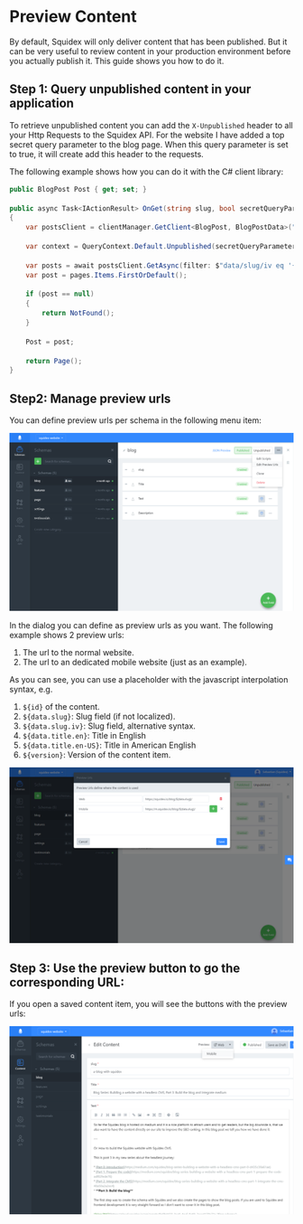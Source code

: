 # Preview Content

By default, Squidex will only deliver content that has been published. But it can be very useful to review content in your production environment before you actually publish it. This guide shows you how to do it.

## Step 1: Query unpublished content in your application

To retrieve unpublished content you can add the `X-Unpublished` header to all your Http Requests to the Squidex API. For the website I have added a top secret query parameter to the blog page. When this query parameter is set to true, it will create add this header to the requests.

The following example shows how you can do it with the C\# client library:

```csharp
public BlogPost Post { get; set; }

public async Task<IActionResult> OnGet(string slug, bool secretQueryParameter = false)
{
    var postsClient = clientManager.GetClient<BlogPost, BlogPostData>("blog");

    var context = QueryContext.Default.Unpublished(secretQueryParameter);

    var posts = await postsClient.GetAsync(filter: $"data/slug/iv eq '{slug}'", context);
    var post = pages.Items.FirstOrDefault();

    if (post == null)
    {
        return NotFound();
    }

    Post = post;

    return Page();
}
```

## Step2: Manage preview urls

You can define preview urls per schema in the following menu item:

![Menu Item](../.gitbook/assets/menu.png)

In the dialog you can define as preview urls as you want. The following example shows 2 preview urls:

1. The url to the normal website.
2. The url to an dedicated mobile website \(just as an example\).

As you can see, you can use a placeholder with the javascript interpolation syntax, e.g.

1. `${id}` of the content.
2. `${data.slug}`: Slug field \(if not localized\).
3. `${data.slug.iv}`: Slug field, alternative syntax.
4. `${data.title.en}`: Title in English
5. `${data.title.en-US}`: Title in American English
6. `${version}`: Version of the content item.

![Preview Urls](../.gitbook/assets/dialog.png)

## Step 3: Use the preview button to go the corresponding URL:

If you open a saved content item, you will see the buttons with the preview urls:

![Preview Buttons](../.gitbook/assets/button.png)

